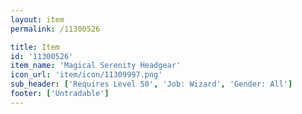 ```yaml
---
layout: item
permalink: /11300526

title: Item
id: '11300526'
item_name: 'Magical Serenity Headgear'
icon_url: 'item/icon/11309997.png'
sub_header: ['Requires Level 50', 'Job: Wizard', 'Gender: All']
footer: ['Untradable']
---
```

